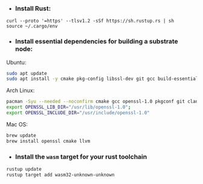 - ### Install Rust:

```shell
curl --proto '=https' --tlsv1.2 -sSf https://sh.rustup.rs | sh
source ~/.cargo/env
```
- ### Install essential dependencies for building a substrate node:

Ubuntu:
```sh
sudo apt update
sudo apt install -y cmake pkg-config libssl-dev git gcc build-essential git clang libclang-dev protobuf-compiler
```
Arch Linux:
```sh
pacman -Syu --needed --noconfirm cmake gcc openssl-1.0 pkgconf git clang
export OPENSSL_LIB_DIR="/usr/lib/openssl-1.0";
export OPENSSL_INCLUDE_DIR="/usr/include/openssl-1.0"
```
Mac OS:
```sh
brew update
brew install openssl cmake llvm
```

- ### Install the `wasm` target for your rust toolchain

```sh
rustup update
rustup target add wasm32-unknown-unknown
```
